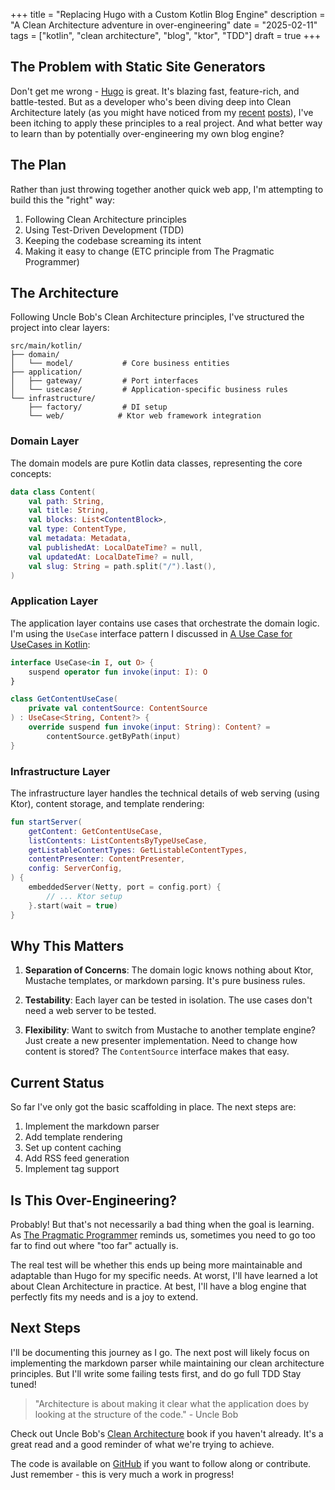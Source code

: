 +++
title = "Replacing Hugo with a Custom Kotlin Blog Engine"
description = "A Clean Architecture adventure in over-engineering"
date = "2025-02-11"
tags = ["kotlin", "clean architecture", "blog", "ktor", "TDD"]
draft = true
+++

## The Problem with Static Site Generators

Don't get me wrong - [Hugo](https://gohugo.io/) is great. It's blazing fast, feature-rich, and battle-tested. But as a developer who's been diving deep into Clean Architecture lately (as you might have noticed from my [recent](/posts/clean-architecture-and-plugins-in-go) [posts](/posts/interface-segregation-in-practice)), I've been itching to apply these principles to a real project. And what better way to learn than by potentially over-engineering my own blog engine?

## The Plan

Rather than just throwing together another quick web app, I'm attempting to build this the "right" way:

1. Following Clean Architecture principles
2. Using Test-Driven Development (TDD)
3. Keeping the codebase screaming its intent
4. Making it easy to change (ETC principle from The Pragmatic Programmer)

## The Architecture

Following Uncle Bob's Clean Architecture principles, I've structured the project into clear layers:

```
src/main/kotlin/
├── domain/
│   └── model/           # Core business entities
├── application/
│   ├── gateway/         # Port interfaces
│   └── usecase/         # Application-specific business rules
└── infrastructure/
    ├── factory/         # DI setup
    └── web/            # Ktor web framework integration
```

### Domain Layer

The domain models are pure Kotlin data classes, representing the core concepts:

```kotlin
data class Content(
    val path: String,
    val title: String,
    val blocks: List<ContentBlock>,
    val type: ContentType,
    val metadata: Metadata,
    val publishedAt: LocalDateTime? = null,
    val updatedAt: LocalDateTime? = null,
    val slug: String = path.split("/").last(),
)
```

### Application Layer

The application layer contains use cases that orchestrate the domain logic. I'm using the `UseCase` interface pattern I discussed in [A Use Case for UseCases in Kotlin](/posts/a-use-case-for-usecases-in-kotlin):

```kotlin
interface UseCase<in I, out O> {
    suspend operator fun invoke(input: I): O
}

class GetContentUseCase(
    private val contentSource: ContentSource
) : UseCase<String, Content?> {
    override suspend fun invoke(input: String): Content? =
        contentSource.getByPath(input)
}
```

### Infrastructure Layer

The infrastructure layer handles the technical details of web serving (using Ktor), content storage, and template rendering:

```kotlin
fun startServer(
    getContent: GetContentUseCase,
    listContents: ListContentsByTypeUseCase,
    getListableContentTypes: GetListableContentTypes,
    contentPresenter: ContentPresenter,
    config: ServerConfig,
) {
    embeddedServer(Netty, port = config.port) {
        // ... Ktor setup
    }.start(wait = true)
}
```

## Why This Matters

1. **Separation of Concerns**: The domain logic knows nothing about Ktor, Mustache templates, or markdown parsing. It's pure business rules.

2. **Testability**: Each layer can be tested in isolation. The use cases don't need a web server to be tested.

3. **Flexibility**: Want to switch from Mustache to another template engine? Just create a new presenter implementation. Need to change how content is stored? The `ContentSource` interface makes that easy.

## Current Status

So far I've only got the basic scaffolding in place. The next steps are:

1. Implement the markdown parser
2. Add template rendering
3. Set up content caching
4. Add RSS feed generation
5. Implement tag support

## Is This Over-Engineering?

Probably! But that's not necessarily a bad thing when the goal is learning. As [The Pragmatic Programmer](https://amzn.to/4gjf4Ud) reminds us, sometimes you need to go too far to find out where "too far" actually is.

The real test will be whether this ends up being more maintainable and adaptable than Hugo for my specific needs. At worst, I'll have learned a lot about Clean Architecture in practice. At best, I'll have a blog engine that perfectly fits my needs and is a joy to extend.

## Next Steps

I'll be documenting this journey as I go. The next post will likely focus on implementing the markdown parser while maintaining our clean architecture principles. But I'll write some failing tests first, and do go full TDD Stay tuned!

> "Architecture is about making it clear what the application does by looking at the structure of the code." - Uncle Bob

Check out Uncle Bob's [Clean Architecture](https://amzn.to/4gjf4Ud) book if you haven't already. It's a great read and a good reminder of what we're trying to achieve.

The code is available on [GitHub](https://github.com/cekrem/clean-blog) if you want to follow along or contribute. Just remember - this is very much a work in progress!
